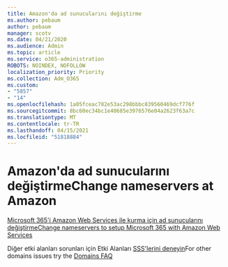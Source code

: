 ```yaml
---
title: Amazon'da ad sunucularını değiştirme
ms.author: pebaum
author: pebaum
manager: scotv
ms.date: 04/21/2020
ms.audience: Admin
ms.topic: article
ms.service: o365-administration
ROBOTS: NOINDEX, NOFOLLOW
localization_priority: Priority
ms.collection: Adm_O365
ms.custom:
- "5857"
- "14"
ms.openlocfilehash: 1a05fceac782e53ac298bbbc839560469dcf776f
ms.sourcegitcommit: 8bc60ec34bc1e40685e3976576e04a2623f63a7c
ms.translationtype: MT
ms.contentlocale: tr-TR
ms.lasthandoff: 04/15/2021
ms.locfileid: "51818884"
---
```

# <a name="change-nameservers-at-amazon"></a><span data-ttu-id="9533a-102">Amazon'da ad sunucularını değiştirme</span><span class="sxs-lookup"><span data-stu-id="9533a-102">Change nameservers at Amazon</span></span>

[<span data-ttu-id="9533a-103">Microsoft 365'i Amazon Web Services ile kurma için ad sunucularını değiştirme</span><span class="sxs-lookup"><span data-stu-id="9533a-103">Change nameservers to setup Microsoft 365 with Amazon Web Services</span></span>](https://docs.microsoft.com/microsoft-365/admin/dns/change-nameservers-at-aws?view=o365-worldwide)

<span data-ttu-id="9533a-104">Diğer etki alanları sorunları için Etki Alanları  [SSS'lerini deneyin](https://docs.microsoft.com/microsoft-365/admin/setup/domains-faq?view=o365-worldwide)</span><span class="sxs-lookup"><span data-stu-id="9533a-104">For other domains issues try the  [Domains FAQ](https://docs.microsoft.com/microsoft-365/admin/setup/domains-faq?view=o365-worldwide)</span></span>